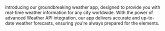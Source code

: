 Introducing our groundbreaking weather app, designed to provide you with real-time weather information for any city worldwide. With the power of advanced Weather API integration, our app delivers accurate and up-to-date weather forecasts, ensuring you're always prepared for the elements.
